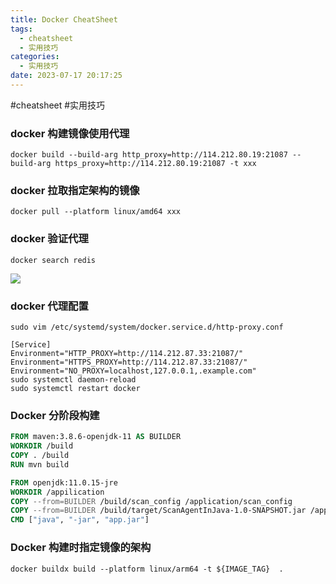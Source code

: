 ```yaml
---
title: Docker CheatSheet
tags:
  - cheatsheet
  - 实用技巧
categories:
  - 实用技巧
date: 2023-07-17 20:17:25
---
```

#cheatsheet 
#实用技巧

### docker 构建镜像使用代理
``` shell
docker build --build-arg http_proxy=http://114.212.80.19:21087 --build-arg https_proxy=http://114.212.80.19:21087 -t xxx
```

### docker 拉取指定架构的镜像
``` shell
docker pull --platform linux/amd64 xxx
```

### docker 验证代理

``` shell
docker search redis
```

![](img/FCB24354-03B3-4536-AA20-D5E95DA85807.png
)

### docker 代理配置
``` shell
sudo vim /etc/systemd/system/docker.service.d/http-proxy.conf

[Service]
Environment="HTTP_PROXY=http://114.212.87.33:21087/"
Environment="HTTPS_PROXY=http://114.212.87.33:21087/"
Environment="NO_PROXY=localhost,127.0.0.1,.example.com"
sudo systemctl daemon-reload
sudo systemctl restart docker
```

### Docker 分阶段构建
```dockerfile
FROM maven:3.8.6-openjdk-11 AS BUILDER
WORKDIR /build
COPY . /build
RUN mvn build

FROM openjdk:11.0.15-jre
WORKDIR /appilication
COPY --from=BUILDER /build/scan_config /application/scan_config
COPY --from=BUILDER /build/target/ScanAgentInJava-1.0-SNAPSHOT.jar /application/app.jar
CMD ["java", "-jar", "app.jar"]
```


### Docker 构建时指定镜像的架构
``` shell
docker buildx build --platform linux/arm64 -t ${IMAGE_TAG}  .
```